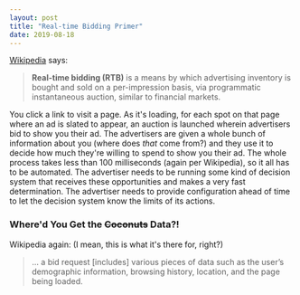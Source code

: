 ```yaml
---
layout: post
title: "Real-time Bidding Primer"
date: 2019-08-18
---
```


[Wikipedia](https://en.wikipedia.org/wiki/Real-time_bidding) says:

> **Real-time bidding (RTB)** is a means by which advertising inventory is bought and sold on a
> per-impression basis, via programmatic instantaneous auction, similar to financial markets.

You click a link to visit a page. As it's loading, for each spot on
that page where an ad is slated to appear, an auction is launched wherein advertisers bid to show you their
ad. The advertisers are given a whole bunch of information about you (where does _that_ come from?) and they
use it to decide how much they're willing to spend to show you their ad. The whole process takes less than 100
milliseconds (again per Wikipedia), so it all has to be automated. The advertiser needs to be running some
kind of decision system that receives these opportunities and makes a very fast determination. The advertiser
needs to provide configuration ahead of time to let the decision system know the limits of its actions.


### Where'd You Get the ~~Coconuts~~ Data?!

Wikipedia again: (I mean, this is what it's there for, right?)

> ... a bid request [includes] various pieces of data such as the user’s demographic information,
> browsing history, location, and the page being loaded.
